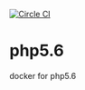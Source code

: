 [![Circle CI](https://circleci.com/gh/freyrus/php5.6.svg?style=svg)](https://circleci.com/gh/freyrus/php5.6)
# php5.6
docker for php5.6
